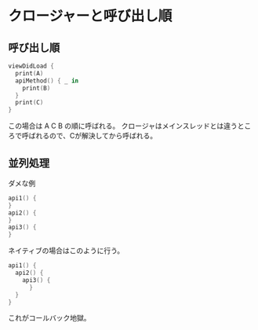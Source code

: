 # クロージャーと呼び出し順

## 呼び出し順

```swift
viewDidLoad {
  print(A)
  apiMethod() { _ in
    print(B)
  }
  print(C)
}
```

この場合は A C B の順に呼ばれる。
クロージャはメインスレッドとは違うところで呼ばれるので、Cが解決してから呼ばれる。

## 並列処理

ダメな例

```swift
api1() {
}
api2() {
}
api3() {
}
```

ネイティブの場合はこのように行う。

```swift
api1() {
  api2() {
    api3() {
      }
  }
} 
```

これがコールバック地獄。

